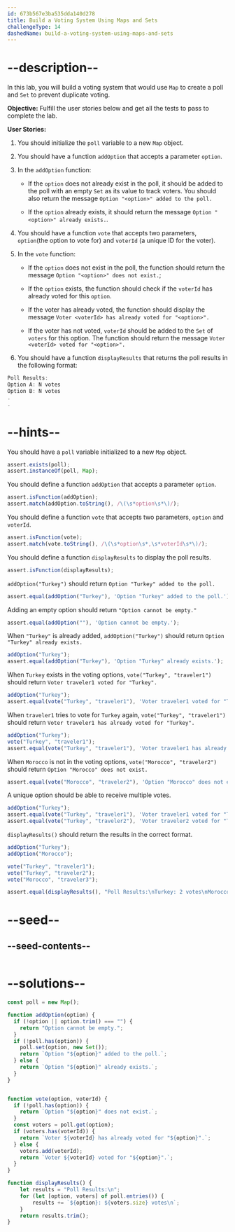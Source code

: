 ```yaml
---
id: 673b567e3ba535dda140d278
title: Build a Voting System Using Maps and Sets
challengeType: 14
dashedName: build-a-voting-system-using-maps-and-sets
---
```


# --description--

In this lab, you will build a voting system that would use `Map` to create a poll and `Set` to prevent duplicate voting.

**Objective:** Fulfill the user stories below and get all the tests to pass to complete the lab. 

**User Stories:**

1. You should initialize the `poll` variable to a new `Map` object.

2. You should have a function `addOption` that accepts a parameter `option`.

3. In the `addOption` function:

   - If the `option` does not already exist in the poll, it should be added to the poll with an empty `Set` as its value to track voters. You should also return the message `Option "<option>" added to the poll.`

   - If the `option` already exists, it should return the message `Option "<option>" already exists.`.

4. You should have a function `vote` that accepts two parameters, `option`(the option to vote for) and `voterId` (a unique ID for the voter).

5. In the `vote` function:

   - If the `option` does not exist in the poll, the function should return the message `Option "<option>" does not exist.`;

   - If the `option` exists, the function should check if the `voterId` has already voted for this `option`.

   - If the voter has already voted, the function should display the message `Voter <voterId> has already voted for "<option>".`

   - If the voter has not voted, `voterId` should be added to the `Set` of `voters` for this option. The function should return the message  `Voter <voterId> voted for "<option>".`

6. You should have a function `displayResults` that returns the poll results in the following format:

```js
Poll Results:
Option A: N votes
Option B: N votes
.
.
```

# --hints--


You should have a `poll` variable initialized to a new `Map` object.

```js
assert.exists(poll);
assert.instanceOf(poll, Map);
```

You should define a function `addOption` that accepts a parameter `option`.

```js
assert.isFunction(addOption);
assert.match(addOption.toString(), /\(\s*option\s*\)/);
```

You should define a function `vote` that accepts two parameters, `option` and `voterId`.

```js
assert.isFunction(vote);
assert.match(vote.toString(), /\(\s*option\s*,\s*voterId\s*\)/);
```

You should define a function `displayResults` to display the poll results.

```js
assert.isFunction(displayResults);
```

`addOption("Turkey")` should return `Option "Turkey" added to the poll.`

```js
assert.equal(addOption("Turkey"), 'Option "Turkey" added to the poll.');
```

Adding an empty option should return `"Option cannot be empty."`

```js
assert.equal(addOption(""), 'Option cannot be empty.');
```

When `"Turkey"` is already added, `addOption("Turkey")` should return `Option "Turkey" already exists.`

```js
addOption("Turkey");
assert.equal(addOption("Turkey"), 'Option "Turkey" already exists.');
```

When `Turkey` exists in the voting options, `vote("Turkey", "traveler1")` should return `Voter traveler1 voted for "Turkey".`

```js
addOption("Turkey");
assert.equal(vote("Turkey", "traveler1"), 'Voter traveler1 voted for "Turkey".');
```

When `traveler1` tries to vote for `Turkey` again, `vote("Turkey", "traveler1")` should return `Voter traveler1 has already voted for "Turkey".`

```js
addOption("Turkey");
vote("Turkey", "traveler1");
assert.equal(vote("Turkey", "traveler1"), 'Voter traveler1 has already voted for "Turkey".');
```

When `Morocco` is not in the voting options, `vote("Morocco", "traveler2")` should return `Option "Morocco" does not exist.`

```js
assert.equal(vote("Morocco", "traveler2"), 'Option "Morocco" does not exist.');
```

A unique option should be able to receive multiple votes. 

```js
addOption("Turkey");
assert.equal(vote("Turkey", "traveler1"), 'Voter traveler1 voted for "Turkey".');
assert.equal(vote("Turkey", "traveler2"), 'Voter traveler2 voted for "Turkey".');
```

`displayResults()` should return the results in the correct format.

```js
addOption("Turkey");
addOption("Morocco");

vote("Turkey", "traveler1");
vote("Turkey", "traveler2");
vote("Morocco", "traveler3");

assert.equal(displayResults(), "Poll Results:\nTurkey: 2 votes\nMorocco: 1 votes\n");
```

# --seed--

## --seed-contents--

```js

```

# --solutions--

```js
const poll = new Map();

function addOption(option) {
  if (!option || option.trim() === "") {
    return "Option cannot be empty.";
  }
  if (!poll.has(option)) {
    poll.set(option, new Set());
    return `Option "${option}" added to the poll.`;
  } else {
    return `Option "${option}" already exists.`;
  }
}


function vote(option, voterId) {
  if (!poll.has(option)) {
    return `Option "${option}" does not exist.`;
  }
  const voters = poll.get(option);
  if (voters.has(voterId)) {
    return `Voter ${voterId} has already voted for "${option}".`;
  } else {
    voters.add(voterId); 
    return `Voter ${voterId} voted for "${option}".`;
  }
}

function displayResults() {
    let results = "Poll Results:\n";
    for (let [option, voters] of poll.entries()) {
        results += `${option}: ${voters.size} votes\n`;
    }
    return results.trim();
}
```
